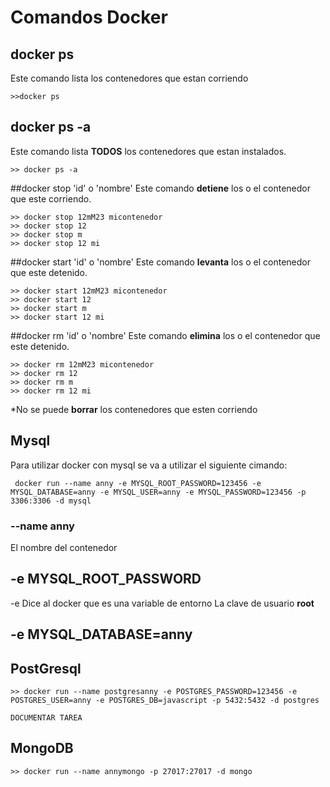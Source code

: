 # Comandos Docker
## docker ps
Este comando lista los contenedores que estan corriendo
```
>>docker ps
```

## docker ps -a 
Este comando lista **TODOS** los contenedores que estan instalados.
```
>> docker ps -a
```

##docker stop 'id' o 'nombre'
Este comando **detiene** los o el contenedor que este corriendo.
```
>> docker stop 12mM23 micontenedor
>> docker stop 12
>> docker stop m
>> docker stop 12 mi 
```

##docker start 'id' o 'nombre'
Este comando **levanta** los o el contenedor que este detenido.
```
>> docker start 12mM23 micontenedor
>> docker start 12
>> docker start m
>> docker start 12 mi 
```

##docker rm 'id' o 'nombre'
Este comando **elimina** los o el contenedor que este detenido.
```
>> docker rm 12mM23 micontenedor
>> docker rm 12
>> docker rm m
>> docker rm 12 mi 
```
*No se puede **borrar** los contenedores que esten corriendo
## Mysql
Para utilizar docker con mysql se va a utilizar el siguiente cimando:
```
 docker run --name anny -e MYSQL_ROOT_PASSWORD=123456 -e MYSQL_DATABASE=anny -e MYSQL_USER=anny -e MYSQL_PASSWORD=123456 -p 3306:3306 -d mysql
```
### --name anny
El nombre del contenedor

## -e MYSQL_ROOT_PASSWORD
-e Dice al docker que es una variable de entorno
La clave de usuario **root**

## -e MYSQL_DATABASE=anny

## PostGresql

```
>> docker run --name postgresanny -e POSTGRES_PASSWORD=123456 -e POSTGRES_USER=anny -e POSTGRES_DB=javascript -p 5432:5432 -d postgres
```

```
DOCUMENTAR TAREA
```

## MongoDB
```
>> docker run --name annymongo -p 27017:27017 -d mongo
```

